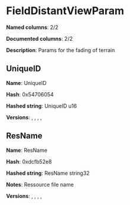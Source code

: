 # FieldDistantViewParam
**Named columns**: 2/2

**Documented columns**: 2/2

**Description**: Params for the fading of terrain
## UniqueID

**Name**: UniqueID

**Hash**: 0x54706054

**Hashed string**: UniqueID u16

**Versions**: , , , , 

## ResName

**Name**: ResName

**Hash**: 0xdcfb52e8

**Hashed string**: ResName string32

**Notes**: Ressource file name

**Versions**: , , , , 

